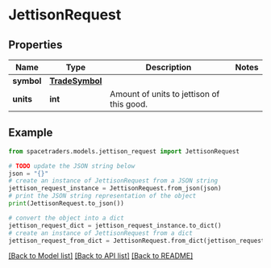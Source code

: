 # JettisonRequest


## Properties

Name | Type | Description | Notes
------------ | ------------- | ------------- | -------------
**symbol** | [**TradeSymbol**](TradeSymbol.md) |  | 
**units** | **int** | Amount of units to jettison of this good. | 

## Example

```python
from spacetraders.models.jettison_request import JettisonRequest

# TODO update the JSON string below
json = "{}"
# create an instance of JettisonRequest from a JSON string
jettison_request_instance = JettisonRequest.from_json(json)
# print the JSON string representation of the object
print(JettisonRequest.to_json())

# convert the object into a dict
jettison_request_dict = jettison_request_instance.to_dict()
# create an instance of JettisonRequest from a dict
jettison_request_from_dict = JettisonRequest.from_dict(jettison_request_dict)
```
[[Back to Model list]](../README.md#documentation-for-models) [[Back to API list]](../README.md#documentation-for-api-endpoints) [[Back to README]](../README.md)


